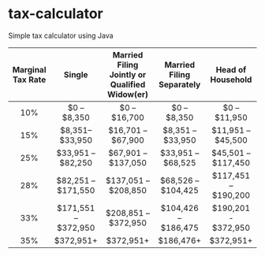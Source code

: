 # tax-calculator
Simple tax calculator using Java

| Marginal Tax Rate |        Single       | Married Filing Jointly or Qualified Widow(er) | Married Filing Separately |  Head of Household  |
|:-----------------:|:-------------------:|:---------------------------------------------:|:-------------------------:|:-------------------:|
|        10%        |     $0 – $8,350     |                  $0 – $16,700                 |        $0 – $8,350        |     $0 – $11,950    |
|        15%        |   $8,351– $33,950   |               $16,701 – $67,900               |      $8,351 – $33,950     |  $11,951 – $45,500  |
|        25%        |  $33,951 – $82,250  |               $67,901 – $137,050              |     $33,951 – $68,525     |  $45,501 – $117,450 |
|        28%        |  $82,251 – $171,550 |              $137,051 – $208,850              |     $68,526 – $104,425    | $117,451 – $190,200 |
|        33%        | $171,551 – $372,950 |              $208,851 – $372,950              |    $104,426 – $186,475    | $190,201 - $372,950 |
|        35%        |      $372,951+      |                   $372,951+                   |         $186,476+         |      $372,951+      |


